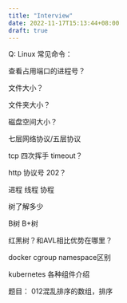 ```yaml
---
title: "Interview"
date: 2022-11-17T15:13:44+08:00
draft: true
---
```


Q:
Linux 常见命令：

查看占用端口的进程号？

文件大小？

文件夹大小？

磁盘空间大小？

七层网络协议/五层协议

tcp 四次挥手 timeout？

http 协议号 202？

进程 线程 协程

树了解多少

B树 B+树

红黑树？和AVL相比优势在哪里？

docker cgroup namespace区别

kubernetes 各种组件介绍

题目：
012混乱排序的数组，排序

